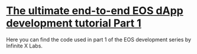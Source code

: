 # [The ultimate end-to-end EOS dApp development tutorial Part 1](https://infinitexlabs.com/eos-development-tutorial-part-1/)

Here you can find the code used in part 1 of the EOS development series by Infinite X Labs.
